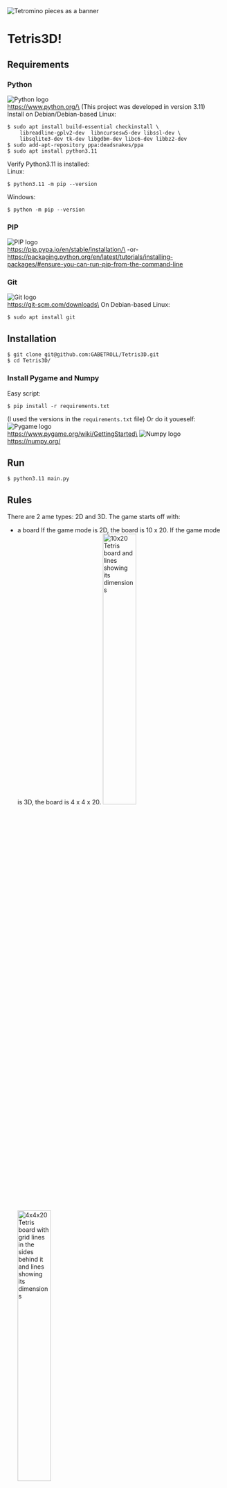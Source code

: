 <img src="docs/banner.png" alt="Tetromino pieces as a banner">

# Tetris3D!

## Requirements
### Python
<img src="https://www.python.org/static/img/python-logo.png" alt="Python logo"/>\
https://www.python.org/\
(This project was developed in version 3.11)\
Install on Debian/Debian-based Linux:
```
$ sudo apt install build-essential checkinstall \
    libreadline-gplv2-dev  libncursesw5-dev libssl-dev \
    libsqlite3-dev tk-dev libgdbm-dev libc6-dev libbz2-dev
$ sudo add-apt-repository ppa:deadsnakes/ppa
$ sudo apt install python3.11
```
Verify Python3.11 is installed:\
Linux:
```
$ python3.11 -m pip --version
```
Windows:
```
$ python -m pip --version
```
### PIP
<img src="https://pypi.org/static/images/logo-small.2a411bc6.svg" alt="PIP logo"/>\
https://pip.pypa.io/en/stable/installation/\
-or-\
https://packaging.python.org/en/latest/tutorials/installing-packages/#ensure-you-can-run-pip-from-the-command-line
### Git
<img src="https://git-scm.com/images/logo@2x.png" alt="Git logo"/>\
https://git-scm.com/downloads\
On Debian-based Linux:
```
$ sudo apt install git
```
## Installation
```
$ git clone git@github.com:GABETROLL/Tetris3D.git
$ cd Tetris3D/
```
### Install Pygame and Numpy
Easy script:
```
$ pip install -r requirements.txt
```
(I used the versions in the ``requirements.txt`` file)
Or do it youeself:
<img src="https://www.pygame.org/images/logo_lofi.png" alt="Pygame logo"/>\
https://www.pygame.org/wiki/GettingStarted\
<img src="https://upload.wikimedia.org/wikipedia/commons/thumb/3/31/NumPy_logo_2020.svg/1200px-NumPy_logo_2020.svg.png" alt="Numpy logo"/>\
https://numpy.org/
## Run
```
$ python3.11 main.py
```
## Rules
There are 2 ame types: 2D and 3D.
The game starts off with:
- a board
    If the game mode is 2D, the board is 10 x 20.
    If the game mode is 3D, the board is 4 x 4 x 20.
    <img src="https://github.com/GABETROLL/Tetris3D/blob/master/images/3D_dimensions.png?raw=true" alt="10x20 Tetris board and lines showing its dimensions" width=40%/>
    <img src="https://github.com/GABETROLL/Tetris3D/blob/master/images/2D_dimensions.png?raw=true" alt="4x4x20 Tetris board with grid lines in the sides behind it and lines showing its dimensions" width=40%/>
- a random piece, spawned at the top of the board, that the player can control and drop. It falls every N frames, N being faster the higher the level
- a next piece preview.
    It can rotate in 2 directions when the game mode is 2D, and 6 directions when it's 3D.
- a level that determines the speed the pieces fall in

The player can control this piece by:
- moving it in any horizontal direction,
- lower it gradually (SOFT-DROP),
- teleport it to its landing position (HARD-DROP)
- rotating it in the available axii

Every N frames, the piece moves one block down, to fall. If the current level is higher, the piece falls faster.\
The amount of frames a piece waits before it drops looks like this:
| level | frames |
| ----- | ------ |
| 0 | 50 |
| 1 | 45 |
| 2 | 41 |
| 3 | 37 |
| 4 | 34 |
| 5 | 31 |
| 6 | 28 |
| 7 | 26 |
| 8 | 23 |
| 9 | 21 |
| 10 | 19 |
| 11 | 18 |
| 12 | 16 |
| 13 | 15 |
| 14 | 13 |
| 15 | 12 |
| 16 | 11 |
| 17 | 10 |
| 18 | 9 |
| 19 | 9 |
| 20 | 8 |
| 21 | 7 |
| 22 | 7 |
| 23 | 6 |
| 24 | 5 |
| 25 | 5 |
| 26 | 5 |
| 27 | 4 |
| 28 | 4 |
| 29 | 4 |
| 30 | 3 |
| 31 | 3 |
| 32 | 3 |
| 33 | 3 |
| 34 | 2 |
| 35 | 2 |
| 36 | 2 |
| 37 | 2 |
| 38 | 2 |
| 39 | 2 |
| 40 | 2 |
| 41 | 1 |

When a piece lands on top of another block, or the bottom of the board, the piece displayed in the next piece preview spawns as the current piece, and a new 'next piece' gets spawned. This process could go on forever.

When a whole row/floor gets full, that row/floor gets removed from the board, and gets counted to the score. The amount of lines cleared determines the score gained, like this:
| lines | points |
| ----- | ------ |
| 0     | 0      |
| 1     | 40     |
| 2     | 100    |
| 3     | 300    |
| 4     | 1200   |

If a player clears a certain amount of lines, the game "transitions": the level increases, then the levels keep increasing every 10 lines.

The goal is to get as much points as possible, before the pieces stack too high.

When the 'next piece' tries to spawn at the top of the board as the new current piece, but any block in the board blocks it, the game ends.

## Controls
### Move piece
| Key | Direction In 2D | Direction in 3D |
| --- | --------------- | --------------- |
| W   |                 | BACK            |
| A          | LEFT | LEFT |
| S          | DOWN/SOFT-DROP | FRONT |
| D          | RIGHT | RIGHT |
| LEFT_SHIFT | DOWN/SOFT-DROP | DOWN/SOFT-DROP |
| SPACEBAR   | HARD-DROP | HARD-DROP |

<img src="https://github.com/GABETROLL/Tetris3D/blob/master/images/2D_moves.png?raw=true" alt="key-direction pair illustration with 2D board screenshot and arrows" width=40%/>
<img src="https://github.com/GABETROLL/Tetris3D/blob/master/images/3D_moves.png?raw=true" alt="key-direction pair illustration with 3D board screenshot and arrows" width=40%/>

### Rotate Piece
| key | axis | clockwise | 2D | 3D |
| --- | ---- | --------- | -- | -- |
| U   | Y    | False     | :heavy_check_mark: | :heavy_check_mark: |
| O   | Y    | True      | :heavy_check_mark: | :heavy_check_mark: |
| I   | X    | False     |  | :heavy_check_mark: |
| K   | X    | True      |  | :heavy_check_mark: |
| J   | Z    | True      |  | :heavy_check_mark: |
| L   | Z    | False     |  | :heavy_check_mark: |
--------------------------------------------------
<img src="https://github.com/GABETROLL/Tetris3D/blob/master/images/2D_rotation.png?raw=true" alt="O-piece in 2D mode with arrows in both 2D rotation directions" width=40%>
<img src="https://github.com/GABETROLL/Tetris3D/blob/master/images/3D_rotation.png?raw=true" alt="T-piece in 3D mode with arrows in all rotation axii, mapped to their keys" width=40%>

The 3D controls are just the 2D controls, with 2 more axii of rotation, relative to the player's "POV".
Just imagine being able to stick you finger "into the screen" and push the piece in that direction, using the U, I, O, J, K, L keys, as if the keys were in front of the piece.
### Moving in menu screens
Move between (inner) menus:
```
W/UP
S/DOWN
```
Change menu option:
```
A/LEFT  : go to previous option
D/RIGHT : go to next option
```
## Code Documentation
### File Structure & Definitions
```
game/
    score.py
        Score
    move_data.py
        LEFT
        RIGHT
        SOFT_DROP
        HARD_DROP
        BACK
        FRONT
        MOVES_2D
        MOVES_3D
    game_2d.py
        I
        J
        L
        O
        S
        T
        Z
        ROWS: int
        COLUMNS: int
        Piece2D
        Game2D
            pieces = [I, J, L, O, S, T, Z]
            piece: Piece2D
            next_piece: Piece2D
            score_manager: Score
    game_3d.py
        I_3D
        J_3D
        L_3D
        O_3D
        S_3D
        T_3D
        Z_3D
        FLOOR_WIDTH: int
        FLOORS: int
        Piece3D
        Game3D:
            piece: Piece3D
            next_piece: Piece3D
            score_manager: Score
game_control.py
    GameControl
        game: Game2D
        das: dict[str, int]
    GameControl2D(GameControl)
    GameControl3D(GameControl)
main.py
    Menu
    Window
        controls: GameControl
        game_options_menu: Menu

```
### Object Structure
(relative to ``main.py``)
```
Menu
    options: object
    option_index: int
    option -> options[option_index]

Window
    window: pygame.Surface
    BOARD_HEIGHT: int
    HEIGHT: int = BOARD_HEIGHT
    WIDTH: int = HEIGHT

    window: pygame.Surface
    clock = pygame.time.Clock()
    fps: int
    running: bool = True

    font: pygame.font.Font

    level_menu = Menu(range(20))
    mode_menu = Menu(("2D", "3D"))
    music_menu = Menu(("Tetris Theme", "Silence"))
    game_options_menu = Menu((self.level_menu, self.mode_menu, self.music_menu))

    controls: GameControl
        window: pygame.Surface
        game: Game2D | Game3D
            piece: Piece2D | Piece3D
                pos: <2D | 3D pos>
                color: <color>
            next_piece: Piece2D | Piece3D
            board: dict[<2D pos>, <color>] | dict[<3d pos>, <color>]
        das: dict

    frame_handler: bound method
    """
    current "mode" the program is in,
    a method that will be called each frame.
    The methods can be:
    'self.handle_title_screen_frame',
    'self.handle_game_frame',
    'self.handle_game_over_screen_frame'
    """

    game_over_menu =  Menu(("Back to title screen", "Quit"))
        
```
